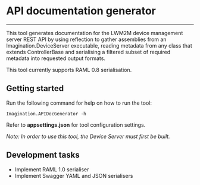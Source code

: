 ﻿# API documentation generator
----

This tool generates documentation for the LWM2M device management server REST API by using reflection to gather assemblies 
from an Imagination.DeviceServer executable, reading metadata from any class that extends ControllerBase and serialising 
a filtered subset of required metadata into requested output formats.

This tool currently supports RAML 0.8 serialisation.

##  Getting started

Run the following command for help on how to run the tool:

`Imagination.APIDocGenerator -h` 

Refer to **appsettings.json** for tool configuration settings.

_Note: In order to use this tool, the Device Server must first be built._

## Development tasks

- Implement RAML 1.0 serialiser
- Implement Swagger YAML and JSON serialisers